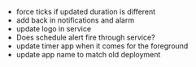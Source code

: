 * force ticks if updated duration is different
* add back in notifications and alarm
* update logo in service
* Does schedule alert fire through service?
* update timer app when it comes for the foreground
* update app name to match old deployment